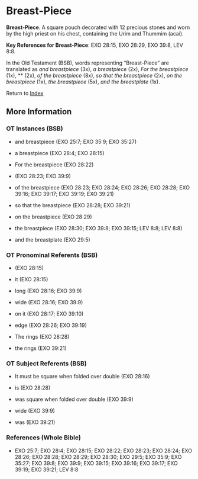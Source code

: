 # Breast-Piece
**Breast-Piece**. 
A square pouch decorated with 12 precious stones and worn by the high priest on his chest, containing the Urim and Thummim (acai). 


**Key References for Breast-Piece**: 
EXO 28:15, EXO 28:29, EXO 39:8, LEV 8:8. 


In the Old Testament (BSB), words representing “Breast-Piece” are translated as 
*and breastpiece* (3x), *a breastpiece* (2x), *For the breastpiece* (1x), ** (2x), *of the breastpiece* (8x), *so that the breastpiece* (2x), *on the breastpiece* (1x), *the breastpiece* (5x), *and the breastplate* (1x). 




Return to [Index](00-Index.md)

## More Information

### OT Instances (BSB)

* and breastpiece (EXO 25:7; EXO 35:9; EXO 35:27)

* a breastpiece (EXO 28:4; EXO 28:15)

* For the breastpiece (EXO 28:22)

*  (EXO 28:23; EXO 39:9)

* of the breastpiece (EXO 28:23; EXO 28:24; EXO 28:26; EXO 28:28; EXO 39:16; EXO 39:17; EXO 39:19; EXO 39:21)

* so that the breastpiece (EXO 28:28; EXO 39:21)

* on the breastpiece (EXO 28:29)

* the breastpiece (EXO 28:30; EXO 39:8; EXO 39:15; LEV 8:8; LEV 8:8)

* and the breastplate (EXO 29:5)



### OT Pronominal Referents (BSB)

*  (EXO 28:15)

* it (EXO 28:15)

* long (EXO 28:16; EXO 39:9)

* wide (EXO 28:16; EXO 39:9)

* on it (EXO 28:17; EXO 39:10)

* edge (EXO 28:26; EXO 39:19)

* The rings (EXO 28:28)

* the rings (EXO 39:21)



### OT Subject Referents (BSB)

* It must be square when folded over double (EXO 28:16)

* is (EXO 28:28)

* was square when folded over double (EXO 39:9)

* wide (EXO 39:9)

* was (EXO 39:21)



### References (Whole Bible)

* EXO 25:7; EXO 28:4; EXO 28:15; EXO 28:22; EXO 28:23; EXO 28:24; EXO 28:26; EXO 28:28; EXO 28:29; EXO 28:30; EXO 29:5; EXO 35:9; EXO 35:27; EXO 39:8; EXO 39:9; EXO 39:15; EXO 39:16; EXO 39:17; EXO 39:19; EXO 39:21; LEV 8:8



